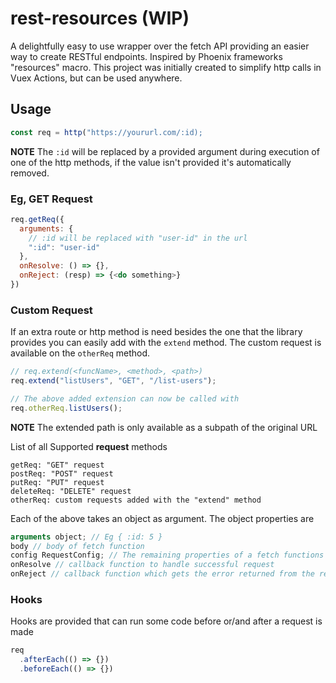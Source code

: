 # rest-resources (WIP)
A delightfully easy to use wrapper over the fetch API providing an easier way to create RESTful endpoints. Inspired by Phoenix frameworks "resources" macro.
This project was initially created to simplify http calls in Vuex Actions, but can be used anywhere.

## Usage

```javascript
const req = http("https://yoururl.com/:id);
```

**NOTE**  The `:id` will be replaced by a provided argument during execution of one of the http methods, if the value isn't provided it's automatically removed.

### Eg, GET Request
```javascript
req.getReq({
  arguments: {
    // :id will be replaced with "user-id" in the url
    ":id": "user-id"
  },
  onResolve: () => {},
  onReject: (resp) => {<do something>}
})
```

### Custom Request
If an extra route or http method is need besides the one that the library provides you can easily add with the `extend` method. The custom request is available on the `otherReq` method.

```javascript
// req.extend(<funcName>, <method>, <path>)
req.extend("listUsers", "GET", "/list-users");

// The above added extension can now be called with
req.otherReq.listUsers();
```

**NOTE**  The extended path is only available as a subpath of the original URL


List of all Supported **request** methods
```
getReq: "GET" request
postReq: "POST" request
putReq: "PUT" request
deleteReq: "DELETE" request
otherReq: custom requests added with the "extend" method
```
Each of the above takes an object as argument. The object properties are
```javascript
arguments object; // Eg { :id: 5 }
body // body of fetch function
config RequestConfig; // The remaining properties of a fetch functions config excluding body
onResolve // callback function to handle successful request
onReject // callback function which gets the error returned from the request as the first argument 
```

### Hooks
Hooks are provided that can run some code before or/and after a request is made
```javascript
req
  .afterEach(() => {})
  .beforeEach(() => {})
```